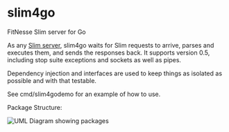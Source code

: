 # slim4go
FitNesse Slim server for Go

As any [Slim server](http://fitnesse.org/FitNesse.UserGuide.WritingAcceptanceTests.SliM.SlimProtocol), slim4go waits for Slim requests to arrive, parses and executes them, and sends the responses back. It supports version 0.5, including stop suite exceptions and sockets as well as pipes.

Dependency injection and interfaces are used to keep things as isolated as possible and with that testable.

See cmd/slim4godemo for an example of how to use.

Package Structure:

![UML Diagram showing packages](http://www.plantuml.com/plantuml/png/ZPHDRiCW48NtdC8NY5TTLxaAnPE8YXzh85Mgo7TlZ4YXpxQcMKNptZTctjYSKzQSRzuf5RIdD6j3W_7Jy533yzTgoLd_TeqJ-LYrlxhNDWoFfIYBMlfsTDT-TfGsFTTc5tlFDrv5eEe3rtfNjI4J1-rgBn0ksfHE0uXwdeavygg1PE8JlEUjK0-s5Mpu95C1J8X2jlbxNtFnkY_C70sb5FbGpj54jwycuY_Q8xCEa-R9sG_MN8vK7Ay0nowmq-czrTiO0DIaq5q60sk929mLbuqrUDdO9f2yxPooiL-8R6yhaBsm4iYivGvKzmhyZ_Xzs_49_MX7Y4nW-2AoFQ-4x0-Fr2jvOTE2kVKN21n2zaDE0C07AgShGNWq6S845gMCdyRkhX_BlRuIhrjyx6_jOtijAbN_b29y7g310b74xqsfCuNfvjqF)
